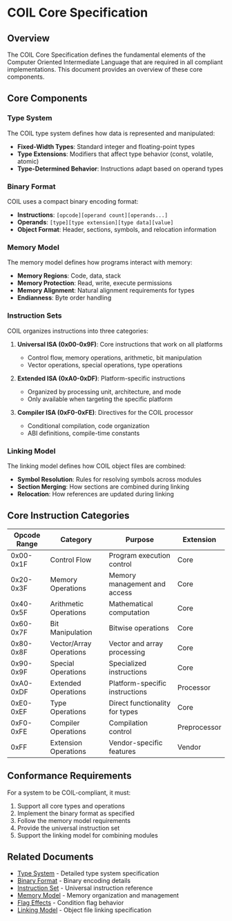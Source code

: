 # COIL Core Specification

## Overview

The COIL Core Specification defines the fundamental elements of the Computer Oriented Intermediate Language that are required in all compliant implementations. This document provides an overview of these core components.

## Core Components

### Type System

The COIL type system defines how data is represented and manipulated:

- **Fixed-Width Types**: Standard integer and floating-point types
- **Type Extensions**: Modifiers that affect type behavior (const, volatile, atomic)
- **Type-Determined Behavior**: Instructions adapt based on operand types

### Binary Format

COIL uses a compact binary encoding format:

- **Instructions**: `[opcode][operand count][operands...]`
- **Operands**: `[type][type extension][type data][value]`
- **Object Format**: Header, sections, symbols, and relocation information

### Memory Model

The memory model defines how programs interact with memory:

- **Memory Regions**: Code, data, stack
- **Memory Protection**: Read, write, execute permissions
- **Memory Alignment**: Natural alignment requirements for types
- **Endianness**: Byte order handling

### Instruction Sets

COIL organizes instructions into three categories:

1. **Universal ISA (0x00-0x9F)**: Core instructions that work on all platforms
   - Control flow, memory operations, arithmetic, bit manipulation
   - Vector operations, special operations, type operations

2. **Extended ISA (0xA0-0xDF)**: Platform-specific instructions
   - Organized by processing unit, architecture, and mode
   - Only available when targeting the specific platform

3. **Compiler ISA (0xF0-0xFE)**: Directives for the COIL processor
   - Conditional compilation, code organization
   - ABI definitions, compile-time constants

### Linking Model

The linking model defines how COIL object files are combined:

- **Symbol Resolution**: Rules for resolving symbols across modules
- **Section Merging**: How sections are combined during linking
- **Relocation**: How references are updated during linking

## Core Instruction Categories

| Opcode Range | Category | Purpose | Extension |
|--------------|----------|---------|-----------|
| 0x00-0x1F | Control Flow | Program execution control | Core |
| 0x20-0x3F | Memory Operations | Memory management and access | Core |
| 0x40-0x5F | Arithmetic Operations | Mathematical computation | Core |
| 0x60-0x7F | Bit Manipulation | Bitwise operations | Core |
| 0x80-0x8F | Vector/Array Operations | Vector and array processing | Core |
| 0x90-0x9F | Special Operations | Specialized instructions | Core |
| 0xA0-0xDF | Extended Operations | Platform-specific instructions | Processor |
| 0xE0-0xEF | Type Operations | Direct functionality for types | Core |
| 0xF0-0xFE | Compiler Operations | Compilation control | Preprocessor |
| 0xFF | Extension Operations | Vendor-specific features | Vendor |

## Conformance Requirements

For a system to be COIL-compliant, it must:

1. Support all core types and operations
2. Implement the binary format as specified
3. Follow the memory model requirements
4. Provide the universal instruction set
5. Support the linking model for combining modules

## Related Documents

- [Type System](/core/type-system.md) - Detailed type system specification
- [Binary Format](/core/binary-format.md) - Binary encoding details
- [Instruction Set](/core/instruction-set.md) - Universal instruction reference
- [Memory Model](/core/memory-model.md) - Memory organization and management
- [Flag Effects](/core/flag-effects.md) - Condition flag behavior
- [Linking Model](/core/linking-model.md) - Object file linking specification
